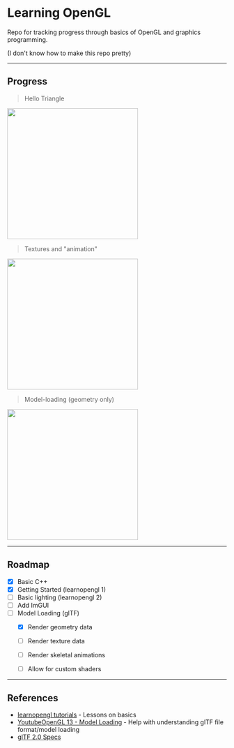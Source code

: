 # Learning OpenGL

Repo for tracking progress through basics of OpenGL and graphics programming.

(I don't know how to make this repo pretty)

----
## Progress

> Hello Triangle

<img src="https://github.com/Povsc/learnopengl/assets/73599216/4be0f11b-ca06-4e4e-bd79-f41a59ad2880" width="300" heigh="450">


> Textures and "animation"

<img src="https://github.com/Povsc/learnopengl/assets/73599216/229d32cf-1080-4954-8c15-35c4237f0db9" width="300" heigh="450">


> Model-loading (geometry only)

<img src="https://github.com/Povsc/learnopengl/assets/73599216/e1f3313e-f52b-4b9e-a3bc-ad77eba92139" width="300" heigh="450">


----
<!-- ROADMAP -->
## Roadmap

- [x] Basic C++
- [x] Getting Started (learnopengl 1)
- [ ] Basic lighting (learnopengl 2)
- [ ] Add ImGUI
- [ ] Model Loading (glTF)
    - [x] Render geometry data
    - [ ] Render texture data
    - [ ] Render skeletal animations
    - [ ] Allow for custom shaders


----
## References
* [learnopengl tutorials](learnopengl.com) - Lessons on basics
* [YoutubeOpenGL 13 - Model Loading](https://github.com/VictorGordan/opengl-tutorials/tree/main/YoutubeOpenGL%2013%20-%20Model%20Loading) - Help with understanding glTF file format/model loading
* [glTF 2.0 Specs](https://registry.khronos.org/glTF/specs/2.0/glTF-2.0.html)
